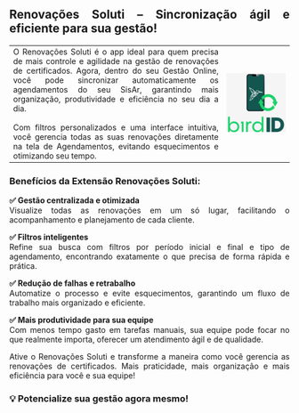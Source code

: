 <div style="text-align: justify">

## Renovações Soluti – Sincronização ágil e eficiente para sua gestão!

| | |
|-|-|
|O Renovações Soluti é o app ideal para quem precisa de mais controle e agilidade na gestão de renovações de certificados. Agora, dentro do seu Gestão Online, você pode sincronizar automaticamente os agendamentos do seu SisAr, garantindo mais organização, produtividade e eficiência no seu dia a dia.<br><br>Com filtros personalizados e uma interface intuitiva, você gerencia todas as suas renovações diretamente na tela de Agendamentos, evitando esquecimentos e otimizando seu tempo. | <img src="https://github.com/Gestao-Online/public-docs/blob/e6e1a3790b798879354d9175e908da471bd1355e/erp-v2/marketplace/extensions/br.com.gestao-online.renovacoes-soluti/assets/extensao_renovacoes_soluti_01.png?raw=true" alt="0" width="800">|

### Benefícios da Extensão Renovações Soluti:

**✅ Gestão centralizada e otimizada**<br>Visualize todas as renovações em um só lugar, facilitando o acompanhamento e planejamento de cada cliente.

**✅ Filtros inteligentes**<br>Refine sua busca com filtros por período inicial e final e tipo de agendamento, encontrando exatamente o que precisa de forma rápida e prática.

**✅ Redução de falhas e retrabalho**<br>Automatize o processo e evite esquecimentos, garantindo um fluxo de trabalho mais organizado e eficiente.

**✅ Mais produtividade para sua equipe**<br>Com menos tempo gasto em tarefas manuais, sua equipe pode focar no que realmente importa, oferecer um atendimento ágil e de qualidade.

Ative o Renovações Soluti e transforme a maneira como você gerencia as renovações de certificados. Mais praticidade, mais organização e mais eficiência para você e sua equipe!

### 💡 Potencialize sua gestão agora mesmo!

</div>